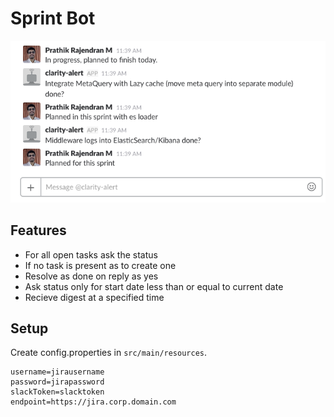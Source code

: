 # Sprint Bot

![Demo Image](demo.png?raw=true "Demo Image")

## Features

* For all open tasks ask the status
* If no task is present as to create one
* Resolve as done on reply as yes
* Ask status only for start date less than or equal to current date
* Recieve digest at a specified time

## Setup

Create config.properties in `src/main/resources`.

```
username=jirausername
password=jirapassword
slackToken=slacktoken
endpoint=https://jira.corp.domain.com
```
